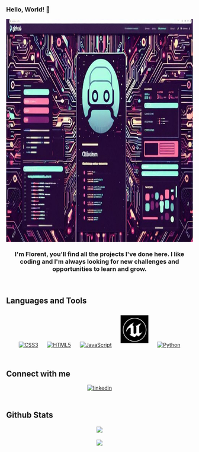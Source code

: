 ### Hello, World! 👋  
<div align="center">
<img src="https://github.com/Majestic-MJ12/Majestic-MJ12/blob/main/GitHub_Backgroung.jpeg" align="center" height="600" width="1200" />
</div>  
  
### <div align="center">I'm Florent, you'll find all the projects I've done here. I like coding and I'm always looking for new challenges and opportunities to learn and grow.</div>  
  
<br/>  

## Languages and Tools  
<div align="center">  
<a href="https://www.w3schools.com/css/" target="_blank"><img style="margin: 10px" src="https://profilinator.rishav.dev/skills-assets/css3-original-wordmark.svg" alt="CSS3" height="75" /></a>  
<a href="https://en.wikipedia.org/wiki/HTML5" target="_blank"><img style="margin: 10px" src="https://profilinator.rishav.dev/skills-assets/html5-original-wordmark.svg" alt="HTML5" height="75" /></a>  
<a href="https://www.javascript.com/" target="_blank"><img style="margin: 10px" src="https://profilinator.rishav.dev/skills-assets/javascript-original.svg" alt="JavaScript" height="75" /></a>  
<a href="https://www.unrealengine.com/en-US/" target="_blank"><img style="margin: 10px" src="https://github.com/Majestic-MJ12/Majestic-MJ12/blob/main/Unreal_Engine_logo.jpg" alt="C++" height="75" /></a>  
<a href="https://www.python.org/" target="_blank"><img style="margin: 10px" src="https://profilinator.rishav.dev/skills-assets/python-original.svg" alt="Python" height="75" /></a>  
</div>  

</td></tr></table>  
<br/>  

## Connect with me  
<div align="center">
<a href="https://linkedin.com/in/https://www.linkedin.com/in/florent-spring/" target="_blank">
<img src=https://img.shields.io/badge/linkedin-%231E77B5.svg?&style=for-the-badge&logo=linkedin&logoColor=white alt=linkedin style="margin-bottom: 5px;" />
</a>  
</div>  
  
<br/>  

## Github Stats  
<div align="center"><img src="https://github-readme-stats.vercel.app/api?username=Majestic-MJ12&show_icons=true&count_private=true&hide_border=true" align="center" /></div>  
<br/>  
<div align="center">
<img src="https://komarev.com/ghpvc/?username=Majestic-MJ12&&style=flat-square" align="center" />
</div>  

